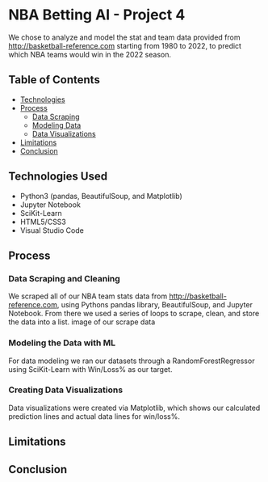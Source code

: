 # NBA Betting AI - Project 4
We chose to analyze and model the stat and team data provided from http://basketball-reference.com starting from 1980 to 2022, to predict which NBA teams would win in the 2022 season. 

## Table of Contents
* [Technologies](#Technologies-Used) 
* [Process](#Process)
  * [Data Scraping](#Data-Scraping-and-Cleaning)
  * [Modeling Data](#Modeling-the-Data-with-ML)
  * [Data Visualizations](#Creating-Data-Visualizations)
* [Limitations](#Limitations)
* [Conclusion](#Conclusion)

## Technologies Used
* Python3 (pandas, BeautifulSoup, and Matplotlib)
* Jupyter Notebook
* SciKit-Learn
* HTML5/CSS3
* Visual Studio Code

## Process
### Data Scraping and Cleaning
We scraped all of our NBA team stats data from http://basketball-reference.com, using Pythons pandas library, BeautifulSoup, and Jupyter Notebook. From there we used a series of loops to scrape, clean, and store the data into a list.
image of our scrape data

### Modeling the Data with ML
For data modeling we ran our datasets through a RandomForestRegressor using SciKit-Learn with Win/Loss% as our target.

### Creating Data Visualizations
Data visualizations were created via Matplotlib, which shows our calculated prediction lines and actual data lines for win/loss%.

## Limitations


## Conclusion
